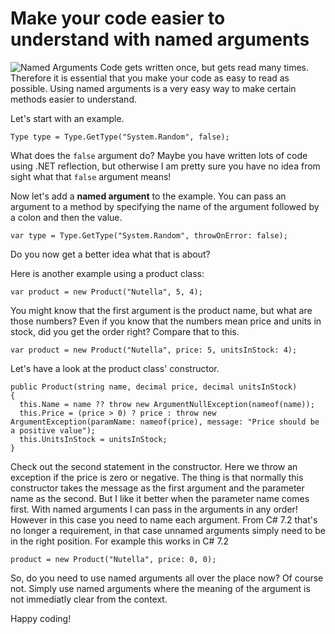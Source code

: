 # Make your code easier to understand with named arguments

![Named Arguments](https://u2ublogimages.blob.core.windows.net/peter/MakeYourCodeMoreReadableWithNamedArguments.PNG)
Code gets written once, but gets read many times. Therefore it is essential that you make your code as easy to read as possible. 
Using named arguments is a very easy way to make certain methods easier to understand.

Let's start with an example.

```
Type type = Type.GetType("System.Random", false);
```

What does the `false` argument do? Maybe you have written lots of code using .NET reflection, but otherwise I am pretty sure you have no idea from sight what that `false` argument means!

Now let's add a **named argument** to the example. You can pass an argument to a method by specifying the name of the argument followed by a colon and then the value.

```
var type = Type.GetType("System.Random", throwOnError: false);
```

Do you now get a better idea what that is about?

Here is another example using a product class:

```
var product = new Product("Nutella", 5, 4);
```

You might know that the first argument is the product name, but what are those numbers? Even if you know that the numbers mean price and units in stock, did you get the order right?
Compare that to this.

```
var product = new Product("Nutella", price: 5, unitsInStock: 4);
```

Let's have a look at the product class' constructor.

```
public Product(string name, decimal price, decimal unitsInStock)
{
  this.Name = name ?? throw new ArgumentNullException(nameof(name));
  this.Price = (price > 0) ? price : throw new ArgumentException(paramName: nameof(price), message: "Price should be a positive value");
  this.UnitsInStock = unitsInStock;
}
```

Check out the second statement in the constructor. 
Here we throw an exception if the price is zero or negative. 
The thing is that normally this constructor takes the message as the first argument and the parameter name as the second. 
But I like it better when the parameter name comes first. With named arguments I can pass in the arguments in any order! 
However in this case you need to name each argument. From C# 7.2 that's no longer a requirement, in that case unnamed arguments simply need to be in the right position.
For example this works in C# 7.2

```
product = new Product("Nutella", price: 0, 0);
```

So, do you need to use named arguments all over the place now? Of course not. Simply use named arguments where the meaning of the argument is not immediatly clear from the context.

Happy coding!


